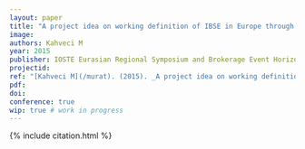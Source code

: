 ```yaml
---
layout: paper
title: "A project idea on working definition of IBSE in Europe through artificial intelligence"
image:
authors: Kahveci M
year: 2015
publisher: IOSTE Eurasian Regional Symposium and Brokerage Event Horizon 2020
projectid:
ref: "[Kahveci M](/murat). (2015). _A project idea on working definition of IBSE in Europe through artificial intelligence_. Paper presented at the IOSTE Eurasian Regional Symposium and Brokerage Event Horizon 2020, Istanbul, Turkey. April 24 – 26, 2015."
pdf:
doi:
conference: true
wip: true # work in progress 
---
```


{% include citation.html %}